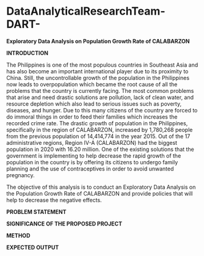 # DataAnalyticalResearchTeam-DART-

**Exploratory Data Analysis on Population Growth Rate of CALABARZON**

**INTRODUCTION**

The Philippines is one of the most populous countries in Southeast Asia and has also become an important international player due to its proximity to China. Still, the uncontrollable growth of the population in the Philippines now leads to overpopulation which became the root cause of all the problems that the country is currently facing. The most common problems that arise and need drastic solutions are pollution, lack of clean water, and resource depletion which also lead to serious issues such as poverty, diseases, and hunger. Due to this many citizens of the country are forced to do immoral things in order to feed their families which increases the recorded crime rate. The drastic growth of population in the Philippines, specifically in the region of CALABARZON, increased by 1,780,268 people from the previous population of 14,414,774 in the year 2015. Out of the 17 administrative regions, Region IV-A (CALABARZON) had the biggest population in 2020 with 16.20 million. One of the existing solutions that the government is implementing to help decrease the rapid growth of the population in the country is by offering its citizens to undergo family planning and the use of contraceptives in order to avoid unwanted pregnancy.

The objective of this analysis is to conduct an Exploratory Data Analysis on the Population Growth Rate of CALABARZON and provide policies that will help to decrease the negative effects.

**PROBLEM STATEMENT**


**SIGNIFICANCE OF THE PROPOSED PROJECT**


**METHOD**


**EXPECTED OUTPUT**
